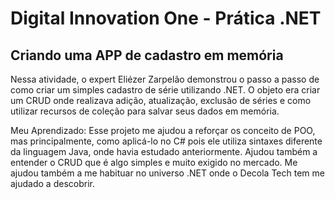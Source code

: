 # Digital Innovation One - Prática .NET

## Criando uma APP de cadastro em memória

Nessa atividade, o expert Eliézer Zarpelão demonstrou o passo a passo de como criar um simples cadastro de série utilizando .NET. O objeto era criar um CRUD onde realizava adição, atualização, exclusão de séries e como utilizar recursos de coleção para salvar seus dados em memória.

Meu Aprendizado: Esse projeto me ajudou a reforçar os conceito de POO, mas principalmente, como aplicá-lo no C# pois ele utiliza sintaxes diferente da linguagem Java, onde havia estudado anteriormente. Ajudou também a entender o CRUD que é algo simples e muito exigido no mercado. Me ajudou também a me habituar no universo .NET onde o Decola Tech tem me ajudado a descobrir.
